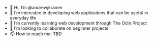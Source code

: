- 👋 Hi, I’m @andrewjkramer
- 👀 I’m interested in developing web applications that can be useful in everyday life
- 🌱 I’m currently learning web development through The Odin Project
- 💞️ I’m looking to collaborate on beginner projects
- 📫 How to reach me: TBD

<!---
andrewjkramer/andrewjkramer is a ✨ special ✨ repository because its `README.md` (this file) appears on your GitHub profile.
You can click the Preview link to take a look at your changes.
--->
